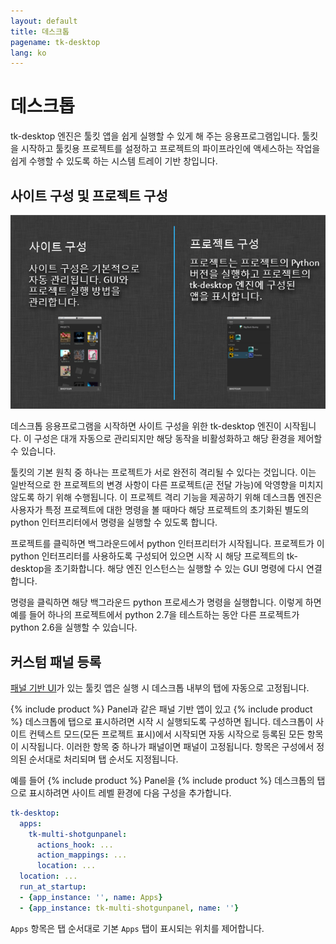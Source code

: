 ```yaml
---
layout: default
title: 데스크톱
pagename: tk-desktop
lang: ko
---
```


# 데스크톱

tk-desktop 엔진은 툴킷 앱을 쉽게 실행할 수 있게 해 주는 응용프로그램입니다. 툴킷을 시작하고 툴킷용 프로젝트를 설정하고 프로젝트의 파이프라인에 액세스하는 작업을 쉽게 수행할 수 있도록 하는 시스템 트레이 기반 창입니다.

## 사이트 구성 및 프로젝트 구성

![프로세스](../images/engines/processes.png)

데스크톱 응용프로그램을 시작하면 사이트 구성을 위한 tk-desktop 엔진이 시작됩니다. 이 구성은 대개 자동으로 관리되지만 해당 동작을 비활성화하고 해당 환경을 제어할 수 있습니다.

툴킷의 기본 원칙 중 하나는 프로젝트가 서로 완전히 격리될 수 있다는 것입니다. 이는 일반적으로 한 프로젝트의 변경 사항이 다른 프로젝트(곧 전달 가능)에 악영향을 미치지 않도록 하기 위해 수행됩니다. 이 프로젝트 격리 기능을 제공하기 위해 데스크톱 엔진은 사용자가 특정 프로젝트에 대한 명령을 볼 때마다 해당 프로젝트의 초기화된 별도의 python 인터프리터에서 명령을 실행할 수 있도록 합니다.

프로젝트를 클릭하면 백그라운드에서 python 인터프리터가 시작됩니다. 프로젝트가 이 python 인터프리터를 사용하도록 구성되어 있으면 시작 시 해당 프로젝트의 tk-desktop을 초기화합니다. 해당 엔진 인스턴스는 실행할 수 있는 GUI 명령에 다시 연결합니다.

명령을 클릭하면 해당 백그라운드 python 프로세스가 명령을 실행합니다. 이렇게 하면 예를 들어 하나의 프로젝트에서 python 2.7을 테스트하는 동안 다른 프로젝트가 python 2.6을 실행할 수 있습니다.

## 커스텀 패널 등록

[패널 기반 UI](http://developer.shotgunsoftware.com/tk-core/platform.html#sgtk.platform.Engine.show_panel)가 있는 툴킷 앱은 실행 시 데스크톱 내부의 탭에 자동으로 고정됩니다.

{% include product %} Panel과 같은 패널 기반 앱이 있고 {% include product %} 데스크톱에 탭으로 표시하려면 시작 시 실행되도록 구성하면 됩니다. 데스크톱이 사이트 컨텍스트 모드(모든 프로젝트 표시)에서 시작되면 자동 시작으로 등록된 모든 항목이 시작됩니다. 이러한 항목 중 하나가 패널이면 패널이 고정됩니다. 항목은 구성에서 정의된 순서대로 처리되며 탭 순서도 지정됩니다.

예를 들어 {% include product %} Panel을 {% include product %} 데스크톱의 탭으로 표시하려면 사이트 레벨 환경에 다음 구성을 추가합니다.

```yaml
tk-desktop:
  apps:
    tk-multi-shotgunpanel:
      actions_hook: ...
      action_mappings: ...
      location: ...
  location: ...
  run_at_startup:
  - {app_instance: '', name: Apps}
  - {app_instance: tk-multi-shotgunpanel, name: ''}
```

`Apps` 항목은 탭 순서대로 기본 `Apps` 탭이 표시되는 위치를 제어합니다.


